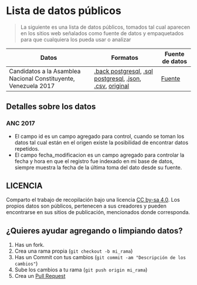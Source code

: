 # Lista de datos públicos
> La siguiente es una lista de datos públicos, tomados tal cual aparecen en los sitios web señalados como fuente de datos y empaquetados para que cualquiera los pueda usar o analizar


Datos | Formatos | Fuente de datos
--- | --- | ---
Candidatos a la Asamblea Nacional Constituyente, Venezuela 2017 | [.back postgresql][ancBack], [.sql postgresql][ancsql], [.json][ancJson], [.csv][ancCSV], [original][oriJson] | [Fuente][ancFuente]

Detalles sobre los datos
-----------
### ANC 2017
- El campo id es un campo agregado para control, cuando se toman los datos tal cual están en el origen existe la posibilidad de encontrar datos repetidos.
- El campo fecha_modificacion es un campo agregado para controlar la fecha y hora en que el registro fue indexado en mi base de datos, siempre muestra la fecha de la última toma del dato desde su fuente.


LICENCIA
------------
Comparto el trabajo de recopilación bajo una licencia [CC by-sa 4.0](https://creativecommons.org/licenses/by-sa/4.0/). Los propios datos son públicos, pertenecen a sus creadores y pueden encontrarse en sus sitios de publicación, mencionados donde corresponda.


¿Quieres ayudar agregando o limpiando datos? 
------------
1. Has un fork.
2. Crea una rama propia (`git checkout -b mi_rama`)
3. Has un Commit con tus cambios (`git commit -am "Descripción de los cambios"`)
4. Sube los cambios a tu rama (`git push origin mi_rama`)
5. Crea un [Pull Request][1]

[1]: http://github.com/asosab/open_data/pulls
[ancJson]: https://github.com/asosab/open_data/raw/master/anc17/anc.json
[ancCSV]: https://github.com/asosab/open_data/raw/master/anc17/anc.CSV
[oriJson]: https://github.com/asosab/open_data/raw/master/anc17/original.json
[ancsql]: https://github.com/asosab/open_data/raw/master/anc17/anc.sql
[ancBack]: https://github.com/asosab/open_data/raw/master/anc17/anc.backup
[ancFuente]: http://constituyente2017.cne.gob.ve/resultados_2017Final/
[boletin2]: http://www.cne.gob.ve/web/sala_prensa/noticia_detallada.php?id=3553